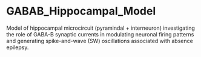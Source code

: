 # GABAB_Hippocampal_Model
Model of hippocampal microcircuit (pyramindal + interneuron) investigating the role of GABA-B synaptic currents in modulating neuronal firing patterns and generating spike-and-wave (SW) oscillations associated with absence epilepsy.
